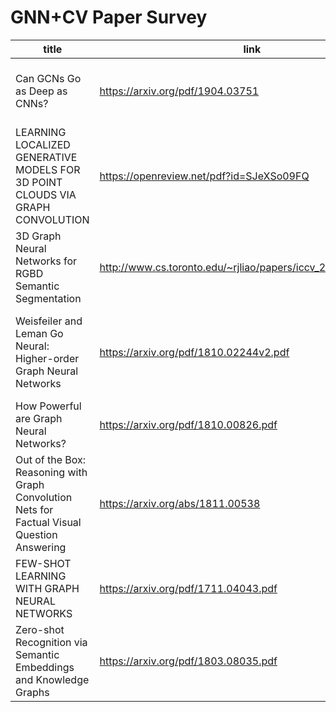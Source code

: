# GNN+CV Paper Survey

| title | link | domain |
| --- | --- | --- |
| Can GCNs Go as Deep as CNNs? | https://arxiv.org/pdf/1904.03751 | train very deep GCNs <br> point cloud semantic segmentation |
| LEARNING LOCALIZED GENERATIVE MODELS FOR 3D POINT CLOUDS VIA GRAPH CONVOLUTION | https://openreview.net/pdf?id=SJeXSo09FQ | unsupervised problem of a generative model exploiting graph convolution |
| 3D Graph Neural Networks for RGBD Semantic Segmentation | http://www.cs.toronto.edu/~rjliao/papers/iccv_2017_3DGNN.pdf | RGBD semantic segmentation |
| Weisfeiler and Leman Go Neural: Higher-order Graph Neural Networks | https://arxiv.org/pdf/1810.02244v2.pdf | graph classification <br> characterization of social networks and molecule graphs |
| How Powerful are Graph Neural Networks? | https://arxiv.org/pdf/1810.00826.pdf | graph classification |
| Out of the Box: Reasoning with Graph Convolution Nets for Factual Visual Question Answering | https://arxiv.org/abs/1811.00538 | `fact-based' visual question answering |
| FEW-SHOT LEARNING WITH GRAPH NEURAL NETWORKS | https://arxiv.org/pdf/1711.04043.pdf | few-shot learning |
| Zero-shot Recognition via Semantic Embeddings and Knowledge Graphs | https://arxiv.org/pdf/1803.08035.pdf | Zero-shot learning |
